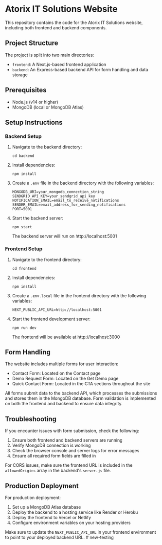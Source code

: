 # Atorix IT Solutions Website

This repository contains the code for the Atorix IT Solutions website, including both frontend and backend components.

## Project Structure

The project is split into two main directories:

- `frontend`: A Next.js-based frontend application
- `backend`: An Express-based backend API for form handling and data storage

## Prerequisites

- Node.js (v14 or higher)
- MongoDB (local or MongoDB Atlas)

## Setup Instructions

### Backend Setup

1. Navigate to the backend directory:
   ```
   cd backend
   ```

2. Install dependencies:
   ```
   npm install
   ```

3. Create a `.env` file in the backend directory with the following variables:
   ```
   MONGODB_URI=your_mongodb_connection_string
   SENDGRID_API_KEY=your_sendgrid_api_key
   NOTIFICATION_EMAIL=email_to_receive_notifications
   SENDER_EMAIL=email_address_for_sending_notifications
   PORT=5001
   ```

4. Start the backend server:
   ```
   npm start
   ```

   The backend server will run on http://localhost:5001

### Frontend Setup

1. Navigate to the frontend directory:
   ```
   cd frontend
   ```

2. Install dependencies:
   ```
   npm install
   ```

3. Create a `.env.local` file in the frontend directory with the following variables:
   ```
   NEXT_PUBLIC_API_URL=http://localhost:5001
   ```

4. Start the frontend development server:
   ```
   npm run dev
   ```

   The frontend will be available at http://localhost:3000

## Form Handling

The website includes multiple forms for user interaction:

- Contact Form: Located on the Contact page
- Demo Request Form: Located on the Get Demo page
- Quick Contact Form: Located in the CTA sections throughout the site

All forms submit data to the backend API, which processes the submissions and stores them in the MongoDB database. Form validation is implemented on both the frontend and backend to ensure data integrity.

## Troubleshooting

If you encounter issues with form submission, check the following:

1. Ensure both frontend and backend servers are running
2. Verify MongoDB connection is working
3. Check the browser console and server logs for error messages
4. Ensure all required form fields are filled in

For CORS issues, make sure the frontend URL is included in the `allowedOrigins` array in the backend's `server.js` file.

## Production Deployment

For production deployment:

1. Set up a MongoDB Atlas database
2. Deploy the backend to a hosting service like Render or Heroku
3. Deploy the frontend to Vercel or Netlify
4. Configure environment variables on your hosting providers

Make sure to update the `NEXT_PUBLIC_API_URL` in your frontend environment to point to your deployed backend URL.
#   n e w - t e s t i n g  
 